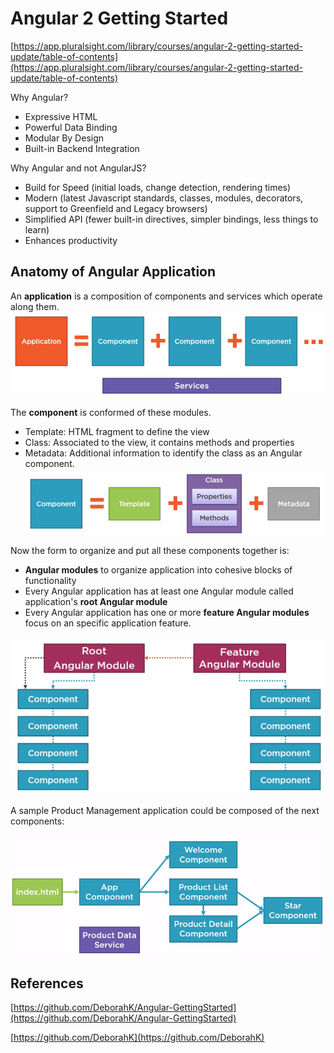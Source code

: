 # Angular 2 Getting Started

[https://app.pluralsight.com/library/courses/angular-2-getting-started-update/table-of-contents](https://app.pluralsight.com/library/courses/angular-2-getting-started-update/table-of-contents)

Why Angular?

* Expressive HTML
* Powerful Data Binding
* Modular By Design
* Built-in Backend Integration

Why Angular and not AngularJS?

* Build  for Speed \(initial loads, change detection, rendering times\)
* Modern \(latest Javascript standards, classes, modules,  decorators, support to Greenfield and Legacy browsers\)
* Simplified API \(fewer built-in directives, simpler bindings,  less things to learn\)
* Enhances productivity

## Anatomy of Angular Application

An **application** is a composition of components and services which operate along them.![](/assets/1import.png)

The **component** is conformed of these modules.

* Template: HTML fragment to define the view
* Class: Associated to the view, it contains methods and properties
* Metadata: Additional information to identify the class as an Angular component.![](/assets/2import.png)

Now the form to organize and put all these components together is:

* **Angular modules** to organize application into cohesive blocks of functionality
* Every Angular application has at least one Angular module called application's **root Angular module**
* Every Angular application has one or more **feature Angular modules** focus on an specific application feature. 

![](/assets/3import.png)

A sample Product Management application could be composed of the next components:

![](/assets/5import.png)

## 

## References

[https://github.com/DeborahK/Angular-GettingStarted](https://github.com/DeborahK/Angular-GettingStarted)

[https://github.com/DeborahK](https://github.com/DeborahK)

